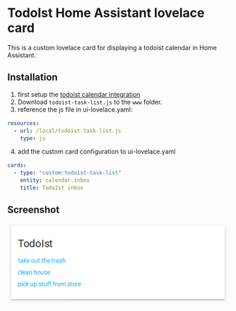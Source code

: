 # TodoIst Home Assistant lovelace card

This is a custom lovelace card for displaying a todoist calendar in Home Assistant.

## Installation
1. first setup the [todoist calendar integration](https://www.home-assistant.io/integrations/todoist/)
2. Download `todoist-task-list.js` to the `www` folder.
3. reference the js file in ui-lovelace.yaml:
``` yaml
resources:
  - url: /local/todoist-task-list.js
    type: js
```
4. add the custom card configuration to ui-lovelace.yaml
``` yaml
cards:
  - type: "custom:todoist-task-list"
    entity: calendar.inbox
    title: TodoIst inbox
```

## Screenshot
![alt text](example.png)